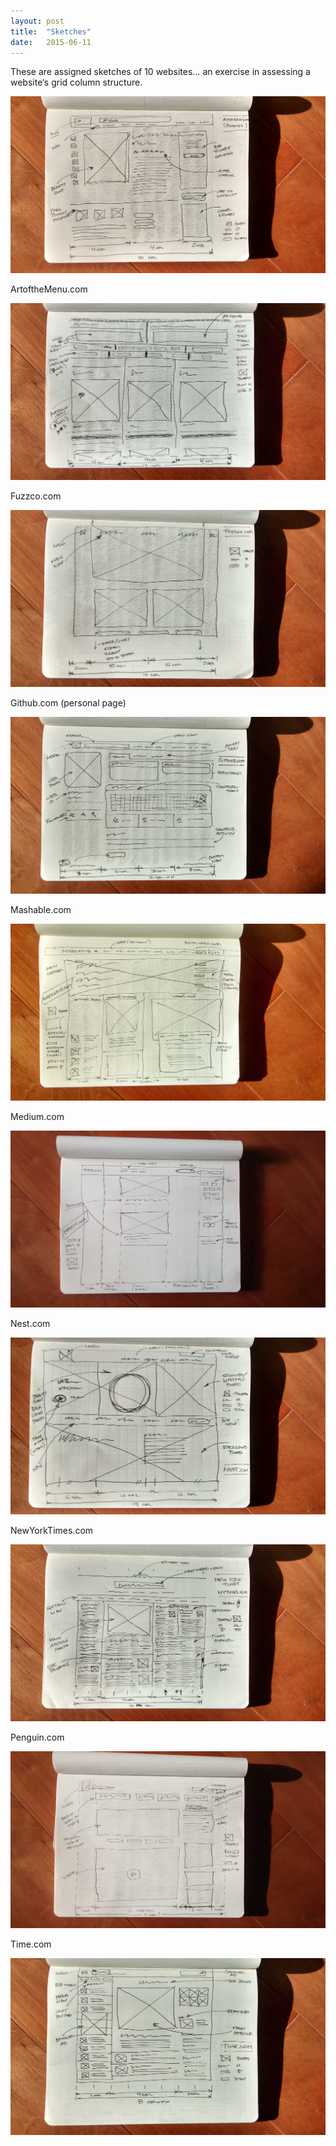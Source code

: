 ```yaml
---
layout: post
title:  "Sketches"
date:   2015-06-11
---
```


These are assigned sketches of 10 websites…
an exercise in assessing a website‘s grid column structure.


![Amazon.com, Roomba](/images/sketch_Amazon_Roomba.jpg)



ArtoftheMenu.com

![ArtoftheMenu.com](/images/sketch_ArtOfTheMenu.jpg)



Fuzzco.com

![Fuzzco.com)](/images/sketch_Fuzzco.jpg)


Github.com (personal page)

![Github.com)](/images/sketch_Github.jpg)

  

Mashable.com

![Mashable.com)](/images/sketch_Mashable.jpg)



Medium.com

![Medium.com)](/images/sketch_Medium.jpg)


Nest.com

![Nest.com)](/images/sketch_Nest.jpg)



NewYorkTimes.com

![NewYorkTimes.com)](/images/sketch_NewYorkTimes.jpg)


Penguin.com

![Penguin.com)](/images/sketch_Penguin.jpg)


Time.com

![Time.com)](/images/sketch_Time.jpg)



